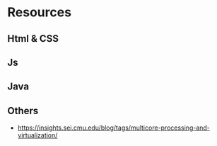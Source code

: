# Resources
## Html & CSS
## Js
## Java
## Others
* https://insights.sei.cmu.edu/blog/tags/multicore-processing-and-virtualization/
